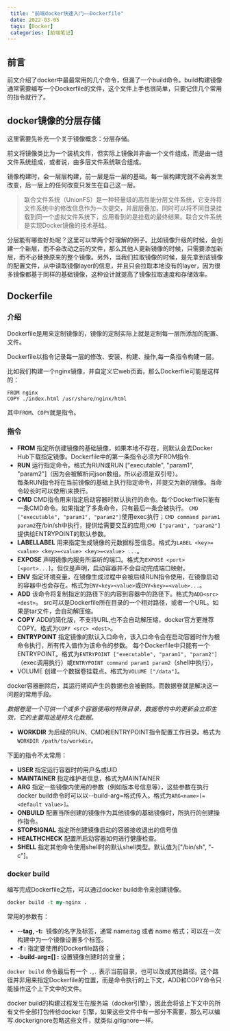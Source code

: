 ```yaml
---
 title: "前端docker快速入门——Dockerfile"
 date: 2022-03-05
 tags: [Docker]
 categories: [前端笔记]
---
```


前言
--

前文介绍了docker中最最常用的几个命令，但漏了一个build命令。build构建镜像通常需要编写一个Dockerfile的文件，这个文件上手也很简单，只要记住几个常用的指令就行了。

docker镜像的分层存储
-------------

这里需要先补充一个关于镜像概念：分层存储。

前文将镜像类比为一个装机文件，但实际上镜像并非由一个文件组成，而是由一组文件系统组成，或者说，由多层文件系统联合组成。

镜像构建时，会一层层构建，前一层是后一层的基础。每一层构建完就不会再发生改变，后一层上的任何改变只发生在自己这一层。

> 联合文件系统（UnionFS）是一种轻量级的高性能分层文件系统，它支持将文件系统中的修改信息作为一次提交，并层层叠加，同时可以将不同目录挂载到同一个虚拟文件系统下，应用看到的是挂载的最终结果。联合文件系统是实现Docker镜像的技术基础。

分层能有哪些好处呢？这里可以举两个好理解的例子。比如镜像升级的时候，会创建一个新层，而不会改动之前的文件，那么其他人更新镜像的时候，只需要添加新层，而不必替换原来的整个镜像。另外，当我们拉取镜像的时候，是先拿到该镜像的配置文件，从中读取镜像layer的信息，并且只会拉取本地没有的layer，因为很多镜像都基于同样的基础镜像，这种设计就提高了镜像拉取速度和存储效率。

Dockerfile
----------

### 介绍

Dockerfile是用来定制镜像的，镜像的定制实际上就是定制每一层所添加的配置、文件。

Dockerfile以指令记录每一层的修改、安装、构建、操作,每一条指令构建一层。

比如我们构建一个nginx镜像，并自定义它web页面，那么Dockerfile可能是这样的：

```docker
FROM nginx
COPY ./index.html /usr/share/nginx/html
```

其中`FROM`、`COPY`就是指令。

### 指令

*   **FROM** 指定所创建镜像的基础镜像，如果本地不存在，则默认会去Docker Hub下载指定镜像。Dockerfile中的第一条指令必须为FROM指令.
*   **RUN** 运行指定命令。格式为RUN或RUN \["executable", "param1", "param2"\]（因为会被解析问json数组，所以必须是双引号）。  
    每条RUN指令将在当前镜像的基础上执行指定命令，并提交为新的镜像。当命令较长时可以使用\\来换行。
*   **CMD** CMD指令用来指定启动容器时默认执行的命令。每个Dockerfile只能有一条CMD命令。如果指定了多条命令，只有最后一条会被执行。 `CMD ["executable", "param1", "param2"]`使用exec执行；`CMD command param1 param2`在/bin/sh中执行，提供给需要交互的应用;`CMD ["param1", "param2"]`提供给ENTRYPOINT的默认参数。
*   **LABELLABEL** 用来指定生成镜像的元数据标签信息。格式为`LABEL <key>=<value> <key>=<value> <key>=<value> ...`。
*   **EXPOSE** 声明镜像内服务所监听的端口。格式为`EXPOSE <port> [<port>...]`。但仅是声明，启动容器并不会自动完成端口映射。
*   **ENV** 指定环境变量，在镜像生成过程中会被后续RUN指令使用，在镜像启动的容器中也会存在。格式为`ENV<key><value>`或`ENV<key>=<value>...`。
*   **ADD** 该命令将复制指定的路径下的内容到容器中的路径下。格式为`ADD<src> <dest>`。 src可以是Dockerfile所在目录的一个相对路径，或者一个URL。如果是tar文件，会自动解压缩。
*   **COPY** ADD的简化版，不支持URL,也不会自动解压缩，docker官方更推荐COPY。格式为`COPY <src> <dest>`。
*   **ENTRYPOINT** 指定镜像的默认入口命令，该入口命令会在启动容器时作为根命令执行，所有传入值作为该命令的参数。 每个Dockerfile中只能有一个ENTRYPOINT。格式为`ENTRYPOINT ["executable", "param1", "param2"]`（exec调用执行）或`ENTRYPOINT command param1 param2`（shell中执行）。
*   VOLUME 创建一个数据卷挂载点。格式为`VOLUME ["/data"]`。

docker容器删除后，其运行期间产生的数据也会被删除。而数据卷就是解决这一问题的常用手段。

_数据卷是一个可供一个或多个容器使用的特殊目录，数据卷的中的更新会立即生效，它的主要用途是持久化数据。_

*   **WORKDIR** 为后续的RUN、CMD和ENTRYPOINT指令配置工作目录。格式为`WORKDIR /path/to/workdir`。

下面的指令不太常用：

*   **USER** 指定运行容器时的用户名或UID
*   **MAINTAINER** 指定维护者信息，格式为MAINTAINER
*   **ARG** 指定一些镜像内使用的参数（例如版本号信息等），这些参数在执行docker build命令时可以以--build-arg=格式传入。格式为`ARG<name>[=<default value>]`。
*   **ONBUILD** 配置当所创建的镜像作为其他镜像的基础镜像时，所执行的创建操作指令。
*   **STOPSIGNAL** 指定所创建镜像启动的容器接收退出的信号值
*   **HEALTHCHECK** 配置所启动容器如何进行健康检查。
*   **SHELL** 指定其他命令使用shell时的默认shell类型。默认值为\["/bin/sh", "-c"\]。

### docker build

编写完成Dockerfile之后，可以通过docker build命令来创建镜像。

```perl
docker build -t my-nginx .
```

常用的参数有：

*   **\--tag, -t:**  镜像的名字及标签，通常 name:tag 或者 name 格式；可以在一次构建中为一个镜像设置多个标签。
*   **\-f :** 指定要使用的Dockerfile路径；
*   **\-build-arg=\[\] :** 设置镜像创建时的变量；

`docker build` 命令最后有一个 `.`,`.` 表示当前目录，也可以改成其他路径。这个路径并非用来指定Dockerfile的位置，而是命令执行的上下文，ADD和COPY命令只能操作这个上下文中的文件。

docker build的构建过程发生在服务端（docker引擎），因此会将该上下文中的所有文件全部打包传给docker 引擎，如果这些文件中有一部分不需要，那么可以编写.dockerignore忽略这些文件，就类似.gitignore一样。